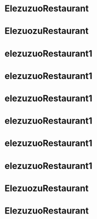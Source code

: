 # ElezuzuoRestaurant
# ElezuozuRestaurant
# elezuzuoRestaurant1
# elezuzuoRestaurant1
# elezuzuoRestaurant1
# elezuzuoRestaurant1
# elezuzuoRestaurant1
# elezuzuoRestaurant1
# ElezuozuRestaurant
# ElezuzuoRestaurant
